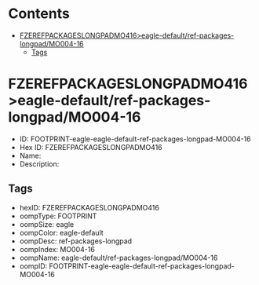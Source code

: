 



Contents
========

* [FZEREFPACKAGESLONGPADMO416>eagle-default/ref-packages-longpad/MO004-16](#fzerefpackageslongpadmo416eagle-defaultref-packages-longpadmo004-16)
	* [Tags](#tags)

# FZEREFPACKAGESLONGPADMO416>eagle-default/ref-packages-longpad/MO004-16

- ID: FOOTPRINT-eagle-eagle-default-ref-packages-longpad-MO004-16
- Hex ID: FZEREFPACKAGESLONGPADMO416
- Name: 
- Description: 

## Tags

- hexID: FZEREFPACKAGESLONGPADMO416
- oompType: FOOTPRINT
- oompSize: eagle
- oompColor: eagle-default
- oompDesc: ref-packages-longpad
- oompIndex: MO004-16
- oompName: eagle-default/ref-packages-longpad/MO004-16
- oompID: FOOTPRINT-eagle-eagle-default-ref-packages-longpad-MO004-16
